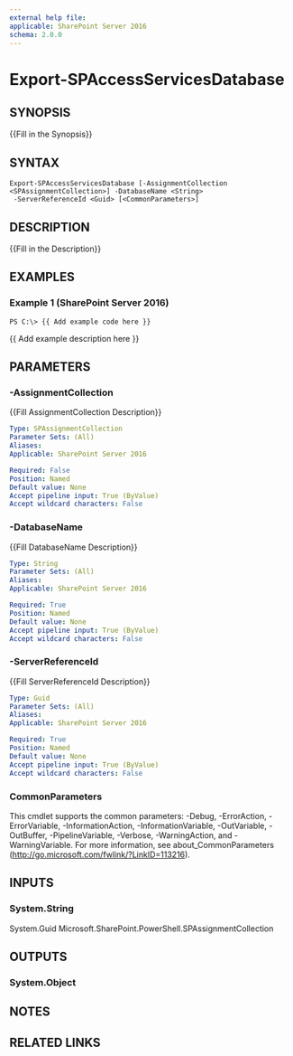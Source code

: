 ```yaml
---
external help file: 
applicable: SharePoint Server 2016
schema: 2.0.0
---
```


# Export-SPAccessServicesDatabase

## SYNOPSIS
{{Fill in the Synopsis}}

## SYNTAX

```
Export-SPAccessServicesDatabase [-AssignmentCollection <SPAssignmentCollection>] -DatabaseName <String>
 -ServerReferenceId <Guid> [<CommonParameters>]
```

## DESCRIPTION
{{Fill in the Description}}

## EXAMPLES

### Example 1 (SharePoint Server 2016)
```
PS C:\> {{ Add example code here }}
```

{{ Add example description here }}

## PARAMETERS

### -AssignmentCollection
{{Fill AssignmentCollection Description}}

```yaml
Type: SPAssignmentCollection
Parameter Sets: (All)
Aliases: 
Applicable: SharePoint Server 2016

Required: False
Position: Named
Default value: None
Accept pipeline input: True (ByValue)
Accept wildcard characters: False
```

### -DatabaseName
{{Fill DatabaseName Description}}

```yaml
Type: String
Parameter Sets: (All)
Aliases: 
Applicable: SharePoint Server 2016

Required: True
Position: Named
Default value: None
Accept pipeline input: True (ByValue)
Accept wildcard characters: False
```

### -ServerReferenceId
{{Fill ServerReferenceId Description}}

```yaml
Type: Guid
Parameter Sets: (All)
Aliases: 
Applicable: SharePoint Server 2016

Required: True
Position: Named
Default value: None
Accept pipeline input: True (ByValue)
Accept wildcard characters: False
```

### CommonParameters
This cmdlet supports the common parameters: -Debug, -ErrorAction, -ErrorVariable, -InformationAction, -InformationVariable, -OutVariable, -OutBuffer, -PipelineVariable, -Verbose, -WarningAction, and -WarningVariable. For more information, see about_CommonParameters (http://go.microsoft.com/fwlink/?LinkID=113216).

## INPUTS

### System.String
System.Guid
Microsoft.SharePoint.PowerShell.SPAssignmentCollection

## OUTPUTS

### System.Object

## NOTES

## RELATED LINKS

